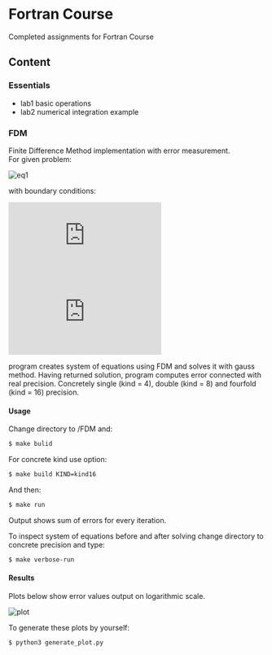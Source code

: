# Fortran Course

Completed assignments for Fortran Course

## Content

### Essentials
- lab1 basic operations
- lab2 numerical integration example

### FDM

Finite Difference Method implementation with error measurement.  
For given problem:

![eq1](https://latex.codecogs.com/gif.latex?-k\frac{d^2u}{dx^2}=0)

with boundary conditions:

![eq2](https://latex.codecogs.com/gif.latex?u(0)=0)  
![eq3](https://latex.codecogs.com/gif.latex?u(1)=1)

program creates system of equations using FDM and solves it with gauss method. 
Having returned solution, program computes error connected with real precision.
Concretely single (kind = 4), double (kind = 8) and fourfold (kind = 16) precision.

#### Usage

Change directory to /FDM and:

```sh
$ make bulid
```

For concrete kind use option:

```sh
$ make build KIND=kind16
```

And then:

```sh
$ make run
```

Output shows sum of errors for every iteration.  

To inspect system of equations before and after solving change directory to concrete precision and type:

```sh
$ make verbose-run
```

#### Results

Plots below show error values output on logarithmic scale.

![plot](https://image.ibb.co/nuqtbx/plot.png)

To generate these plots by yourself:

```sh
$ python3 generate_plot.py
```
